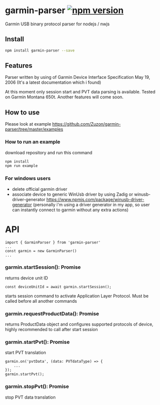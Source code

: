 # garmin-parser [![npm version](https://badge.fury.io/js/garmin-parser.svg)](https://badge.fury.io/js/garmin-parser)
Garmin USB binary protocol parser for nodejs / nwjs

## Install
```sh
npm install garmin-parser --save
```

## Features
Parser written by using of Garmin Device Interface Specification May 19, 2006 (It's a latest documentation which i found)

At this moment only session start and PVT data parsing is available. Tested on Garmin Montana 650t.
Another features will come soon.

## How to use
Please look at example https://github.com/Zuzon/garmin-parser/tree/master/examples

### How to run an example
download repository and run this command
```sh
npm install
npm run example
```

### For windows users
* delete official garmin driver
* associate device to generic WinUsb driver by using Zadig or winusb-driver-generator https://www.npmjs.com/package/winusb-driver-generator
(personally i'm using a driver generator in my app, so user can instantly connect to garmin without any extra actions)


# API

    import { GarminParser } from 'garmin-parser'
    ...
    const garmin = new GarminParser()
    ...

### garmin.startSession(): Promise<number>
returns device unit ID

    const deviceUnitId = await garmin.startSession();

starts session command to activate Application Layer Protocol. Must be called before all another commands

### garmin.requestProductData(): Promise<ProductData>
returns ProductData object and configures supported protocols of device, highly recommended to call after start session

### garmin.startPvt(): Promise<void>
start PVT translation

    garmin.on('pvtData', (data: PVTdataType) => {
        ...
    });
    garmin.startPvt();

### garmin.stopPvt(): Promise<void>
stop PVT data translation